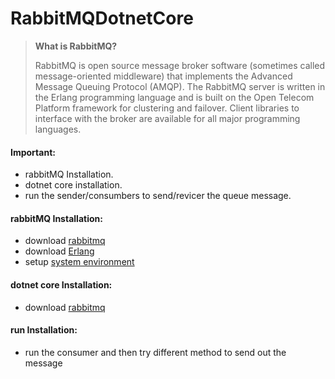 # RabbitMQDotnetCore

> **What is RabbitMQ?** 
>
> RabbitMQ is open source message broker software (sometimes called message-oriented middleware) that implements the Advanced Message   Queuing Protocol (AMQP). The RabbitMQ server is written in the Erlang programming language and is built on the Open Telecom Platform framework for clustering and failover. Client libraries to interface with the broker are available for all major programming languages.


#### Important:
 - rabbitMQ Installation.
 - dotnet core installation.
 - run the sender/consumbers to send/revicer the queue message.

#### rabbitMQ Installation: 
 - download [rabbitmq](https://www.rabbitmq.com/download.html)
 - download [Erlang](https://www.erlang.org/downloads)
 - setup [system environment](https://www.rabbitmq.com/configure.html)

#### dotnet core Installation: 
- download [rabbitmq](https://www.microsoft.com/net/core#windowsvs2017)

#### run Installation: 
- run the consumer and then try different method to send out the message




